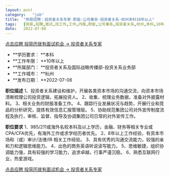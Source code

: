 ```yaml
---
layout:	post
category:	"job"
title:	"网易招聘：投资者关系专家-职能-公司事务-投资者关系-杭州本科10年以上"
tags:	[网易,招聘,面试,找工作,工作,内推,职能,公司事务,投资者关系,杭州,本科,10年以上]
date:	2022-07-08
---
```


[点击应聘 投简历就有面试机会 -> 投资者关系专家](http://mobile.bole.netease.com/bole/boleDetail?id=39765&employeeId=346f03c3cda5f04c&key=all)



- **学历要求： **本科
- **工作年限： **10年以上
- **所属部门： **投资者关系及国际战略传播部-投资关系业务部
- **工作城市： **杭州
- **发布日期： **2022-07-08



**职位描述**
1、投资者关系建设和维护，开展各类资本市场的沟通交流，向资本市场清晰梳理公司投资逻辑，拓展投资人。
2、收集、梳理业务数据，准备对外披露材料。
3、相关业务的财报准备工作。
4、跟踪行业发展状况与趋势，开展行业和竞品的分析研究，提炼有效信息汇报管理层。
5、协助规范集团公司对外宣传制度流程及执行，审核、监督、指导及协调集团公司日常的对外宣传工作。



**职位要求**
1、985/211或海外名校本科及以上学历，金融、财务等相关专业或CPA/CFA优先，有海外工作或求学经历者优先。
2、8年以上工作经验，有资本市场和（或）审计/法律/IR 相关工作经验。
3、具有优秀的沟通交流能力，较强的亲和力和逻辑思维能力。
4、出色的商务英语听说读写能力。
5、思维敏捷，组织协调能力强，具有较强的学习能力，追求卓越，行事严谨沉稳。
6、熟悉互联网行业，热爱游戏。



[点击应聘 投简历就有面试机会 -> 投资者关系专家](http://mobile.bole.netease.com/bole/boleDetail?id=39765&employeeId=346f03c3cda5f04c&key=all)